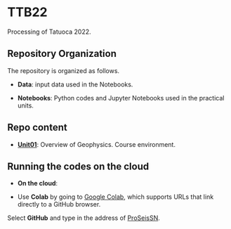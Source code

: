 # TTB22
Processing of Tatuoca 2022. 

## Repository Organization

The repository is organized as follows.

- **Data**: input data used in the Notebooks.

- **Notebooks**: Python codes and Jupyter Notebooks used in the practical units.

## Repo content

- [**Unit01**](https://github.com/jandyr/ProSeisSN/tree/main/Unit01): Overview of Geophysics. Course environment.

## Running the codes on the cloud

- **On the cloud**:

* Use **Colab** by going to  [Google Colab](https://colab.research.google.com/), which supports URLs that link directly to a GitHub browser.

Select **GitHub** and type in the address of [ProSeisSN](https://github.com/jandyr/TTB22).
